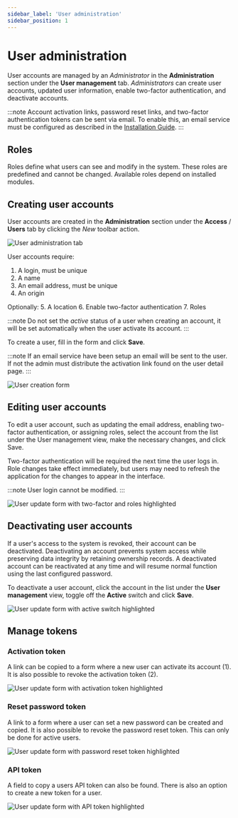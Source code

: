 ```yaml
---
sidebar_label: 'User administration'
sidebar_position: 1
---
```


# User administration

User accounts are managed by an _Administrator_ in the **Administration** section under the **User management** tab. _Administrators_ can create user accounts, updated user information, enable two-factor authentication, and deactivate accounts.

:::note
Account activation links, password reset links, and two-factor authentication tokens can be sent via email. To enable this, an email service must be configured as described in the [Installation Guide](/getting-started#mail-service-configuration).
:::

## Roles

Roles define what users can see and modify in the system. These roles are predefined and cannot be changed. Available roles depend on installed modules.

## Creating user accounts

User accounts are created in the **Administration** section under the **Access** / **Users** tab by clicking the _New_ toolbar action.

![User administration tab](./assets/user_administration.png)

User accounts require:
1.  A login, must be unique
2.  A name
3.  An email address, must be unique
4.  An origin

Optionally:
5.  A location
6.  Enable two-factor authentication
7.  Roles

:::note
Do not set the _active_ status of a user when creating an account, it will be set automatically when the user activate its account.
:::

To create a user, fill in the form and click **Save**.

:::note
If an email service have been setup an email will be sent to the user. If not the admin must distribute the activation link found on the user detail page.
:::

![User creation form](./assets/create_user.png)

## Editing user accounts

To edit a user account, such as updating the email address, enabling two-factor authentication, or assigning roles, select the account from the list under the User management view, make the necessary changes, and click Save.

Two-factor authentication will be required the next time the user logs in.
Role changes take effect immediately, but users may need to refresh the application for the changes to appear in the interface.

:::note
User login cannot be modified.
:::

![User update form with two-factor and roles highlighted](./assets/update_user.png)

## Deactivating user accounts

If a user's access to the system is revoked, their account can be deactivated. Deactivating an account prevents system access while preserving data integrity by retaining ownership records. A deactivated account can be reactivated at any time and will resume normal function using the last configured password.

To deactivate a user account, click the account in the list under the **User management** view, toggle off the **Active** switch and click **Save**.

![User update form with active switch highlighted](./assets/deactivate_user.png)

## Manage tokens

### Activation token

A link can be copied to a form where a new user can activate its account (1). It is also possible to revoke the activation token (2).

![User update form with activation token highlighted](./assets/activation_token.png)

### Reset password token

A link to a form where a user can set a new password can be created and copied. It is also possible to revoke the password reset token. This can only be done for active users.

![User update form with password reset token highlighted](./assets/reset_password_token.png)

### API token

A field to copy a users API token can also be found. There is also an option to create a new token for a user.

![User update form with API token highlighted](./assets/api_token.png)
